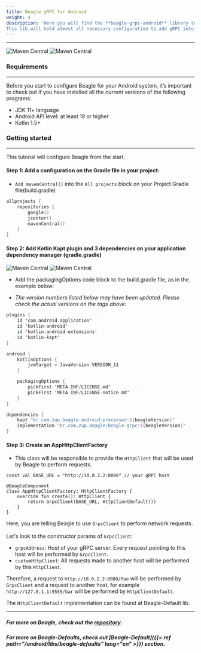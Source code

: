 ```yaml
---
title: Beagle gRPC for Android
weight: 4
description: 'Here you will find the **beagle-grpc-android** library to help you use gRPC in a project using Beagle in Android.
This lib will hold almost all necessary configuration to add gRPC into a Beagle Android project.'
---
```


---

![Maven Central](https://img.shields.io/maven-central/v/br.com.zup.beagle/beagle-grpc?color=green&label=Beagle-gRPC)
![**Maven Central**](https://img.shields.io/maven-central/v/br.com.zup.beagle/android?label=Beagle)

### Requirements

<hr>

Before you start to configure Beagle for your Android system, it’s important to check out if you have installed all the current versions of the following programs: ‌

- JDK 11+ language
- Android API level: at least 19 or higher
- Kotlin 1.5+

### Getting started

<hr>

This tutorial will configure Beagle from the start.

#### **Step 1:** Add a configuration on the Gradle file in your project:

- `Add mavenCentral()` into the `All projects` block on your Project Gradle file(build.gradle)<br>

```kotlin
allprojects {
    repositories {
        google()
        jcenter()
        mavenCentral()
    }
}
```

#### **Step 2:** Add Kotlin Kapt plugin and 3 dependencies on your application dependency manager (gradle.gradle)<br>

![Maven Central](https://img.shields.io/maven-central/v/br.com.zup.beagle/beagle-grpc?color=green&label=Beagle-gRPC)
![Maven Central](https://img.shields.io/maven-central/v/br.com.zup.beagle/android?label=Beagle)

- Add the packagingOptions code block to the build.gradle file, as in the example below:

- _The version numbers listed below may have been updated. Please check the actual versions on the tags above:_

```kotlin
plugins {
    id 'com.android.application'
    id 'kotlin-android'
    id 'kotlin-android-extensions'
    id 'kotlin-kapt'
}

android {
    kotlinOptions {
        jvmTarget = JavaVersion.VERSION_11
    }

    packagingOptions {
        pickFirst 'META-INF/LICENSE.md'
        pickFirst 'META-INF/LICENSE-notice.md'
    }
}

dependencies {
    kapt "br.com.zup.beagle:android-processor:${beagleVersion}"
    implementation "br.com.zup.beagle:beagle-grpc:${beagleVersion}"
}
```

#### **Step 3:** Create an AppHttpClientFactory

- This class will be responsible to provide the `HttpClient` that will be used by Beagle to perform requests.<br>

```
const val BASE_URL = "http://10.0.2.2:8080" // your gRPC host

@BeagleComponent
class AppHttpClientFactory: HttpClientFactory {
    override fun create(): HttpClient {
        return GrpcClient(BASE_URL, HttpClientDefault())
    }
}
```

Here, you are telling Beagle to use `GrpcClient` to perform network requests.<br><br>
Let's look to the constructor params of `GrpcClient`: <br>

- `grpcAddress`: Host of your gRPC server. Every request pointing to this host will be performed by `GrpcClient`.
- `customHttpClient`: All requests made to another host will be performed by this `HttpClient`.

Therefore, a request to `http://10.0.2.2:8080/foo` will be performed by `GrpcClient` and a request to another host, for example `http://127.0.1.1:5555/bar` will be performed by `HttpClientDefault`.
<br>

The `HttpClientDefault` implementation can be found at Beagle-Default lib.

<hr>

##### For more on Beagle, check out the [repository](https://github.com/ZupIT/beagle).

##### For more on Beagle-Defaults, check out [Beagle-Default]({{< ref path="/android/libs/beagle-defaults" lang="en" >}}) section.
